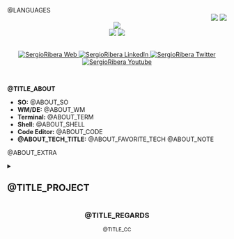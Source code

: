 <div align="left">
@LANGUAGES
</div>
<!-- Visitors and Twitch -->
<div align="right">
    <img src="https://komarev.com/ghpvc/?username=SergioRibera&style=for-the-badge&color=55acb7&label=@TITLE_VISITORS" />
    <img src="https://img.shields.io/twitch/status/sergioribera_rs?label=@TITLE_LIVE&style=for-the-badge&logo=twitch&logoColor=white&color=mediumpurple" />
</div>

<!-- Github Stats -->
<!-- generated by https://github-profile-summary-cards.vercel.app/demo.html -->
<div align="center">
    <img src="http://github-profile-summary-cards.vercel.app/api/cards/profile-details?username=SergioRibera&theme=blueberry"/>
    <br>
    <img src="http://github-profile-summary-cards.vercel.app/api/cards/repos-per-language?username=SergioRibera&theme=blueberry&exclude=CSS,ShaderLab" />
    <img src="http://github-profile-summary-cards.vercel.app/api/cards/most-commit-language?username=SergioRibera&theme=blueberry&exclude=CSS,ShaderLab" />
</div>
</br>
<!-- Social Media -->
<p align="center">
    <a href="https://sergioribera.com" target="_blank">
        <img alt="SergioRibera Web" src="https://img.shields.io/badge/Website-3b5998?style=for-the-badge&logo=google-chrome&logoColor=white"/>
    </a>
    <a href="https://www.linkedin.com/in/sergioribera/" target="_blank">
        <img alt="SergioRibera LinkedIn" src="https://img.shields.io/badge/-LinkedIn-0e76a8?style=for-the-badge&logo=Linkedin&logoColor=white"/>
    </a>
    <a href="https://twitter.com/SergioRibera_ID/" target="_blank">
        <img alt="SergioRibera Twitter" src="https://img.shields.io/badge/-Twitter-00acee?style=for-the-badge&logo=Twitter&logoColor=white"/>
    </a>
    <a href="https://youtube.com/SergioRibera" target="_blank">
        <img alt="SergioRibera Youtube" src="https://img.shields.io/badge/-Youtube-12sdkad2?style=for-the-badge&logo=Youtube&logoColor=white&color=red"/>
    </a>
</p>
</br>

**@TITLE_ABOUT**
- **SO:** @ABOUT_SO
- **WM/DE:** @ABOUT_WM
- **Terminal:** @ABOUT_TERM
- **Shell:** @ABOUT_SHELL
- **Code Editor:** @ABOUT_CODE
- **@ABOUT_TECH_TITLE:** @ABOUT_FAVORITE_TECH
@ABOUT_NOTE

@ABOUT_EXTRA

<details>
    <summary><h2>@TITLE_PROJECT</h2></summary>
    <table>
        <thead align="center">
            <tr style="border: none;">
                <td><b>@TITLE_PROJECT_NAME</b></td>
                <td><b>@TITLE_PROJECT_STARS</b></td>
                <td><b>@TITLE_PROJECT_FORKS</b></td>
                <td><b>@TITLE_PROJECT_ISSUES</b></td>
                <td><b>@TITLE_PROJECT_PR</b></td>
                <td><b>@TITLE_PROJECT_LANG</b></td>
            </tr>
        </thead>
        <tbody>
        @PROJECTS
        </tbody>
    </table>
</details>

<div align="center">
<h3>@TITLE_REGARDS</h3>
<span><sup>@TITLE_CC<sup></span>
</div>
